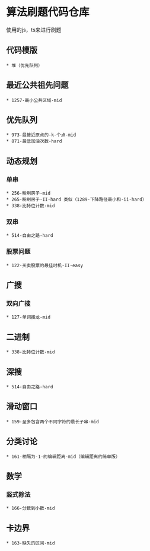 # 算法刷题代码仓库
  使用的js，ts来进行刷题
## 代码模版
    * 堆（优先队列）
## 最近公共祖先问题
    * 1257-最小公共区域-mid
## 优先队列
    * 973-最接近原点的-k-个点-mid
    * 871-最低加油次数-hard
## 动态规划
  ### 单串
    * 256-粉刷房子-mid
    * 265-粉刷房子-II-hard 类似（1289-下降路径最小和-ii-hard）
    * 338-比特位计数-mid
  ### 双串
    * 514-自由之路-hard
  ### 股票问题
    * 122-买卖股票的最佳时机-II-easy
## 广搜
  ### 双向广搜
    * 127-单词接龙-mid
## 二进制
    * 338-比特位计数-mid
## 深搜
    * 514-自由之路-hard
## 滑动窗口
    * 159-至多包含两个不同字符的最长子串-mid
## 分类讨论
    * 161-相隔为-1-的编辑距离-mid（编辑距离的简单版）
## 数学
  ### 竖式除法
    * 166-分数到小数-mid
  ## 卡边界
    * 163-缺失的区间-mid